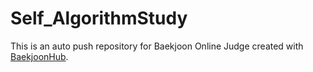 # Self_AlgorithmStudy
This is an auto push repository for Baekjoon Online Judge created with [BaekjoonHub](https://github.com/BaekjoonHub/BaekjoonHub).
